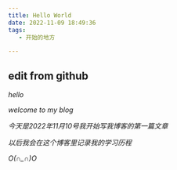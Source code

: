 ```yaml
---
title: Hello World  
date: 2022-11-09 18:49:36
tags:
   - 开始的地方

---
```


## edit from github

*hello*

*welcome to my blog*

*今天是2022年11月10号我开始写我博客的第一篇文章*

*以后我会在这个博客里记录我的学习历程*

*O(∩_∩)O*